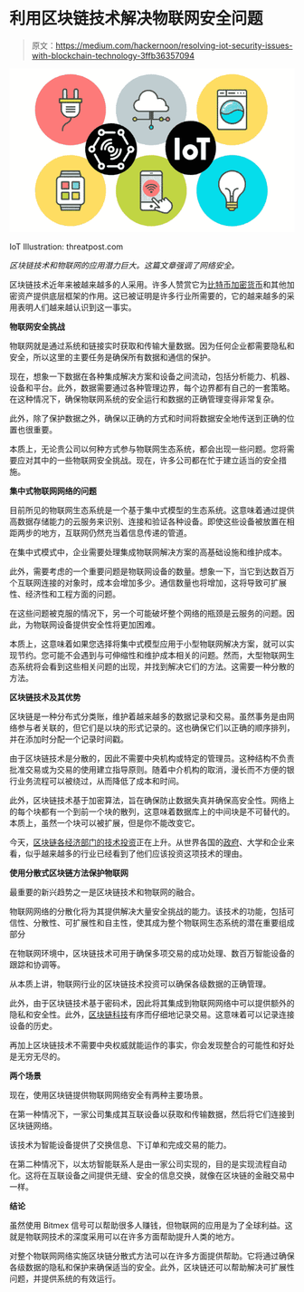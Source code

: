 # 利用区块链技术解决物联网安全问题

> 原文：<https://medium.com/hackernoon/resolving-iot-security-issues-with-blockchain-technology-3ffb36357094>

![](img/610a6f9992c407123149d11b16972048.png)

IoT Illustration: threatpost.com

*区块链技术和物联网的应用潜力巨大。这篇文章强调了网络安全。*

区块链技术近年来被越来越多的人采用。许多人赞赏它为[比特币加密货币](https://www.coinreview.com/bitcoin/)和其他加密资产提供底层框架的作用。这已被证明是许多行业所需要的，它的越来越多的采用表明人们越来越认识到这一事实。

**物联网安全挑战**

物联网就是通过系统和链接实时获取和传输大量数据。因为任何企业都需要隐私和安全，所以这里的主要任务是确保所有数据和通信的保护。

现在，想象一下数据在各种集成解决方案和设备之间流动，包括分析能力、机器、设备和平台。此外，数据需要通过各种管理边界，每个边界都有自己的一套策略。在这种情况下，确保物联网系统的安全运行和数据的正确管理变得非常复杂。

此外，除了保护数据之外，确保以正确的方式和时间将数据安全地传送到正确的位置也很重要。

本质上，无论贵公司以何种方式参与物联网生态系统，都会出现一些问题。您将需要应对其中的一些物联网安全挑战。现在，许多公司都在忙于建立适当的安全措施。

**集中式物联网网络的问题**

目前所见的物联网生态系统是一个基于集中式模型的生态系统。这意味着通过提供高数据存储能力的云服务来识别、连接和验证各种设备。即使这些设备被放置在相距两步的地方，互联网仍然充当着信息传递的管道。

在集中式模式中，企业需要处理集成物联网解决方案的高基础设施和维护成本。

此外，需要考虑的一个重要问题是物联网设备的数量。想象一下，当它到达数百万个互联网连接的对象时，成本会增加多少。通信数量也将增加，这将导致可扩展性、经济性和工程方面的问题。

在这些问题被克服的情况下，另一个可能破坏整个网络的瓶颈是云服务的问题。因此，为物联网设备提供安全性将更加困难。

本质上，这意味着如果您选择将集中式模型应用于小型物联网解决方案，就可以实现节约。您可能不会遇到与可伸缩性和维护成本相关的问题。然而，大型物联网生态系统将会看到这些相关问题的出现，并找到解决它们的方法。这需要一种分散的方法。

**区块链技术及其优势**

区块链是一种分布式分类账，维护着越来越多的数据记录和交易。虽然事务是由网络参与者关联的，但它们是以块的形式记录的。这也确保它们以正确的顺序排列，并在添加时分配一个记录时间戳。

由于区块链技术是分散的，因此不需要中央机构或特定的管理员。这种结构不负责批准交易或为交易的使用建立指导原则。随着中介机构的取消，漫长而不方便的银行业务流程可以被绕过，从而降低了成本和时间。

此外，区块链技术基于加密算法，旨在确保防止数据失真并确保高安全性。网络上的每个块都有一个到前一个块的散列，这意味着数据库上的中间块是不可替代的。本质上，虽然一个块可以被扩展，但是你不能改变它。

今天，[区块链各经济部门的技术投资](https://www.coinreview.com/blockchain-technology/)正在上升。从世界各国的[政府](https://www.forbes.com/sites/suparnadutt/2017/12/18/dubai-sets-sights-on-becoming-the-worlds-first-blockchain-powered-government/)、大学和企业来看，似乎越来越多的行业已经看到了他们应该投资这项技术的理由。

**使用分散式区块链方法保护物联网**

最重要的新兴趋势之一是区块链技术和物联网的融合。

物联网网络的分散化将为其提供解决大量安全挑战的能力。该技术的功能，包括可信性、分散性、可扩展性和自主性，使其成为整个物联网生态系统的潜在重要组成部分

在物联网环境中，区块链技术可用于确保多项交易的成功处理、数百万智能设备的跟踪和协调等。

从本质上讲，物联网行业的区块链技术投资可以确保各级数据的正确管理。

此外，由于区块链技术基于密码术，因此将其集成到物联网网络中可以提供额外的隐私和安全性。此外，[区块链科技](https://www.datasciencecentral.com/profiles/blogs/using-blockchain-technology-to-secure-the-internet-of-things-iot?xg_source=msg_appr_blogpost)有序而仔细地记录交易。这意味着可以记录连接设备的历史。

再加上区块链技术不需要中央权威就能运作的事实，你会发现整合的可能性和好处是无穷无尽的。

**两个场景**

现在，使用区块链提供物联网网络安全有两种主要场景。

在第一种情况下，一家公司集成其互联设备以获取和传输数据，然后将它们连接到区块链网络。

该技术为智能设备提供了交换信息、下订单和完成交易的能力。

在第二种情况下，以太坊智能联系人是由一家公司实现的，目的是实现流程自动化。这将在互联设备之间提供无缝、安全的信息交换，就像在区块链的金融交易中一样。

**结论**

虽然使用 Bitmex 信号可以帮助很多人赚钱，但物联网的应用是为了全球利益。这就是物联网技术的深度采用可以在许多方面帮助提升人类的地方。

对整个物联网网络实施区块链分散式方法可以在许多方面提供帮助。它将通过确保各级数据的隐私和保护来确保适当的安全。此外，区块链还可以帮助解决可扩展性问题，并提供系统的有效运行。